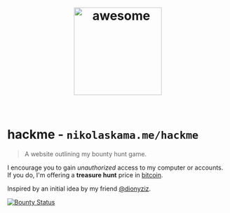 <h1 align="center">
	<img width="200" src="https://nikolaskama.me/hackme/images/Multicolor/SVG/Round_Icons/Ninja.svg" alt="awesome">
	<br>
	<br>
</h1>

# hackme - `nikolaskama.me/hackme` 

> A website outlining my bounty hunt game.

I encourage you to gain *unauthorized* access to my computer or accounts.<br/>
If you do, I'm offering a **treasure hunt** price in [bitcoin](https://bitcoin.org/).

Inspired by an initial idea by my friend [@dionyziz](https://github.com/dionyziz).

[![Bounty Status](https://img.shields.io/badge/bounty-active-brightgreen.svg)](https://nikolaskama.me/hackme)
